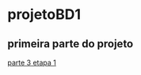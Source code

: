 # projetoBD1
## primeira parte do projeto
[parte 3 etapa 1](https://github.com/Luciomelo1407/projetoBD1/tree/main/parte-3-etapa-1)
